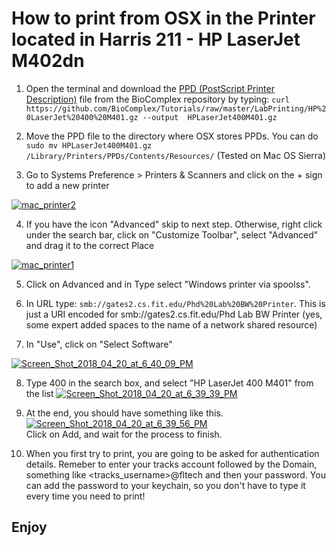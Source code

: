 # How to print from OSX in the Printer located in Harris 211 - HP LaserJet M402dn

1) Open the terminal and download the  [PPD (PostScript Printer Description)](https://en.wikipedia.org/wiki/PostScript_Printer_Description) file from the BioComplex repository by typing: 
`curl https://github.com/BioComplex/Tutorials/raw/master/LabPrinting/HP%20LaserJet%20400%20M401.gz --output  HPLaserJet400M401.gz`

2) Move the PPD file to the directory where OSX stores PPDs. You can do `sudo mv HPLaserJet400M401.gz /Library/Printers/PPDs/Contents/Resources/` (Tested on Mac OS Sierra)
 
3) Go to Systems Preference > Printers & Scanners and click on the + sign to add a new printer

<a href="https://ibb.co/nL0747"><img src="https://preview.ibb.co/jzO5rn/mac_printer2.jpg" alt="mac_printer2" border="0"></a>

4) If you have the icon "Advanced" skip to next step. Otherwise, right click under the search bar, click on "Customize Toolbar", select "Advanced" and drag it to the correct Place

<a href="https://ibb.co/b81dcS"><img src="https://preview.ibb.co/nKJPHS/mac_printer1.png" alt="mac_printer1" border="0"></a>

5) Click on Advanced and in Type select "Windows printer via spoolss". 

6) In URL type: `smb://gates2.cs.fit.edu/Phd%20Lab%20BW%20Printer`. This is just a URI encoded for smb://gates2.cs.fit.edu/Phd Lab BW Printer (yes, some expert added spaces to the name of a network shared resource)

7) In "Use", click on "Select Software"

<a href="https://imgbb.com/"><img src="https://image.ibb.co/mQ0krn/Screen_Shot_2018_04_20_at_6_40_09_PM.png" alt="Screen_Shot_2018_04_20_at_6_40_09_PM" border="0"></a>

8) Type 400 in the search box, and select "HP LaserJet 400 M401" from the list
<a href="https://imgbb.com/"><img src="https://image.ibb.co/cA3wWn/Screen_Shot_2018_04_20_at_6_39_39_PM.png" alt="Screen_Shot_2018_04_20_at_6_39_39_PM" border="0"></a>

9) At the end, you should have something like this. 
<a href="https://imgbb.com/"><img src="https://image.ibb.co/hpRN47/Screen_Shot_2018_04_20_at_6_39_56_PM.png" alt="Screen_Shot_2018_04_20_at_6_39_56_PM" border="0"></a><br>
Click on Add, and wait for the process to finish.

10) When you first try to print, you are going to be asked for authentication details. Remeber to enter your tracks account followed by the Domain, something like <tracks_username>@fltech and then your password. You can add the password to your keychain, so you don't have to type it every time you need to print!

## Enjoy

